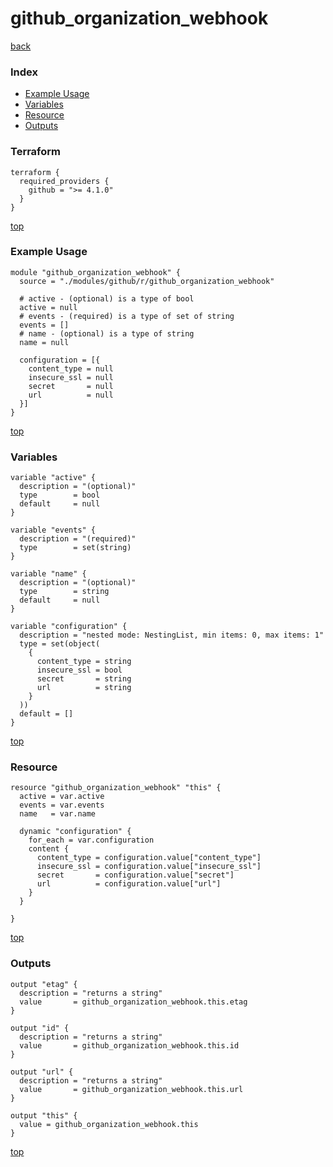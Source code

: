 # github_organization_webhook

[back](../github.md)

### Index

- [Example Usage](#example-usage)
- [Variables](#variables)
- [Resource](#resource)
- [Outputs](#outputs)

### Terraform

```hcl
terraform {
  required_providers {
    github = ">= 4.1.0"
  }
}
```

[top](#index)

### Example Usage

```hcl
module "github_organization_webhook" {
  source = "./modules/github/r/github_organization_webhook"

  # active - (optional) is a type of bool
  active = null
  # events - (required) is a type of set of string
  events = []
  # name - (optional) is a type of string
  name = null

  configuration = [{
    content_type = null
    insecure_ssl = null
    secret       = null
    url          = null
  }]
}
```

[top](#index)

### Variables

```hcl
variable "active" {
  description = "(optional)"
  type        = bool
  default     = null
}

variable "events" {
  description = "(required)"
  type        = set(string)
}

variable "name" {
  description = "(optional)"
  type        = string
  default     = null
}

variable "configuration" {
  description = "nested mode: NestingList, min items: 0, max items: 1"
  type = set(object(
    {
      content_type = string
      insecure_ssl = bool
      secret       = string
      url          = string
    }
  ))
  default = []
}
```

[top](#index)

### Resource

```hcl
resource "github_organization_webhook" "this" {
  active = var.active
  events = var.events
  name   = var.name

  dynamic "configuration" {
    for_each = var.configuration
    content {
      content_type = configuration.value["content_type"]
      insecure_ssl = configuration.value["insecure_ssl"]
      secret       = configuration.value["secret"]
      url          = configuration.value["url"]
    }
  }

}
```

[top](#index)

### Outputs

```hcl
output "etag" {
  description = "returns a string"
  value       = github_organization_webhook.this.etag
}

output "id" {
  description = "returns a string"
  value       = github_organization_webhook.this.id
}

output "url" {
  description = "returns a string"
  value       = github_organization_webhook.this.url
}

output "this" {
  value = github_organization_webhook.this
}
```

[top](#index)